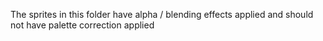 The sprites in this folder have alpha / blending effects applied and should not have palette correction applied